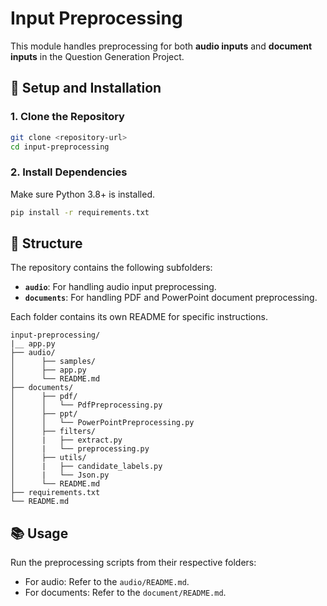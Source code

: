 # Input Preprocessing

This module handles preprocessing for both **audio inputs** and **document inputs** in the Question Generation Project.

## 🚀 **Setup and Installation**

### 1. **Clone the Repository**

```bash
git clone <repository-url>
cd input-preprocessing
```

### 2. **Install Dependencies**

Make sure Python 3.8+ is installed.

```bash
pip install -r requirements.txt
```

## 📂 **Structure**

The repository contains the following subfolders:

- **`audio`**: For handling audio input preprocessing.
- **`documents`**: For handling PDF and PowerPoint document preprocessing.

Each folder contains its own README for specific instructions.

```plaintext
input-preprocessing/
|__ app.py
├── audio/
│      ├── samples/
│      ├── app.py 
│      └── README.md
├── documents/
│      ├── pdf/
│      │   └── PdfPreprocessing.py
│      ├── ppt/
│      │   └── PowerPointPreprocessing.py
│      ├── filters/
│      |   ├── extract.py
│      |   └── preprocessing.py
│      ├── utils/
│      |   ├── candidate_labels.py
│      |   └── Json.py
│      └── README.md
├── requirements.txt
└── README.md
```

## 📚 **Usage**

Run the preprocessing scripts from their respective folders:

- For audio: Refer to the `audio/README.md`.
- For documents: Refer to the `document/README.md`.
